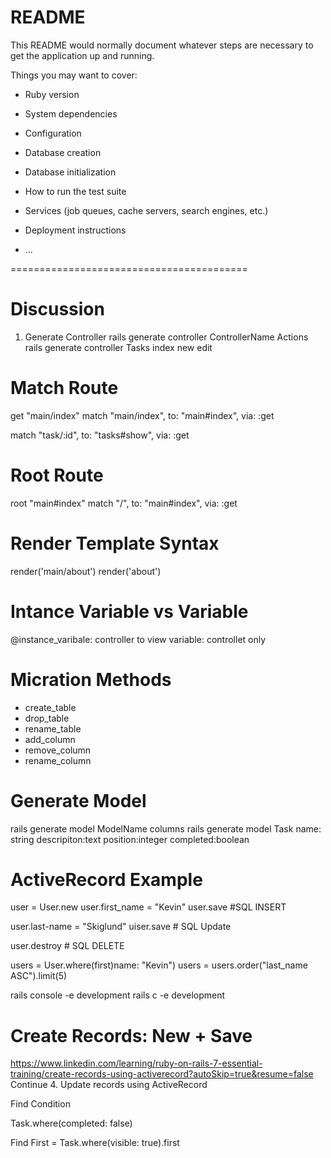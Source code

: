 # README

This README would normally document whatever steps are necessary to get the
application up and running.

Things you may want to cover:

- Ruby version

- System dependencies

- Configuration

- Database creation

- Database initialization

- How to run the test suite

- Services (job queues, cache servers, search engines, etc.)

- Deployment instructions

- ...

=========================================

# Discussion

1. Generate Controller
   rails generate controller ControllerName Actions
   rails generate controller Tasks index new edit

# Match Route

get "main/index"
match "main/index", to: "main#index", via: :get

match "task/:id", to: "tasks#show", via: :get

# Root Route

root "main#index"
match "/", to: "main#index", via: :get

# Render Template Syntax

render('main/about')
render('about')

# Intance Variable vs Variable

@instance_varibale: controller to view
variable: controllet only

# Micration Methods

- create_table
- drop_table
- rename_table
- add_column
- remove_column
- rename_column

# Generate Model

rails generate model ModelName columns
rails generate model Task
name: string descripiton:text
position:integer completed:boolean

# ActiveRecord Example

user = User.new
user.first_name = "Kevin"
user.save #SQL INSERT

user.last-name = "Skiglund"
uiser.save # SQL Update

user.destroy # SQL DELETE

users = User.where(first)name: "Kevin")
users = users.order("last_name ASC").limit(5)

rails console -e development
rails c -e development

# Create Records: New + Save

https://www.linkedin.com/learning/ruby-on-rails-7-essential-training/create-records-using-activerecord?autoSkip=true&resume=false
Continue 4. Update records using ActiveRecord

Find Condition

Task.where(completed: false)

Find First
= Task.where(visible: true).first